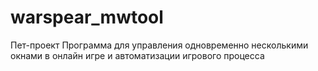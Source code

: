 # warspear_mwtool
Пет-проект
Программа для управления одновременно несколькими окнами в онлайн игре и автоматизации игрового процесса
